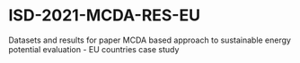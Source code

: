 # ISD-2021-MCDA-RES-EU
Datasets and results for paper MCDA based approach to sustainable energy potential evaluation - EU countries case study
